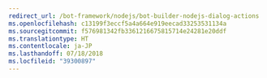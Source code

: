 ```yaml
---
redirect_url: /bot-framework/nodejs/bot-builder-nodejs-dialog-actions
ms.openlocfilehash: c13199f3eccf5a4a664e919eecad33253531134a
ms.sourcegitcommit: f576981342fb3361216675815714e24281e20ddf
ms.translationtype: HT
ms.contentlocale: ja-JP
ms.lasthandoff: 07/18/2018
ms.locfileid: "39300897"
---
```

